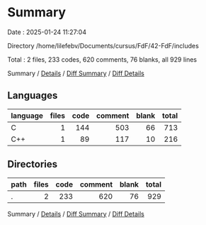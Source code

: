 # Summary

Date : 2025-01-24 11:27:04

Directory /home/lilefebv/Documents/cursus/FdF/42-FdF/includes

Total : 2 files,  233 codes, 620 comments, 76 blanks, all 929 lines

Summary / [Details](details.md) / [Diff Summary](diff.md) / [Diff Details](diff-details.md)

## Languages
| language | files | code | comment | blank | total |
| :--- | ---: | ---: | ---: | ---: | ---: |
| C | 1 | 144 | 503 | 66 | 713 |
| C++ | 1 | 89 | 117 | 10 | 216 |

## Directories
| path | files | code | comment | blank | total |
| :--- | ---: | ---: | ---: | ---: | ---: |
| . | 2 | 233 | 620 | 76 | 929 |

Summary / [Details](details.md) / [Diff Summary](diff.md) / [Diff Details](diff-details.md)